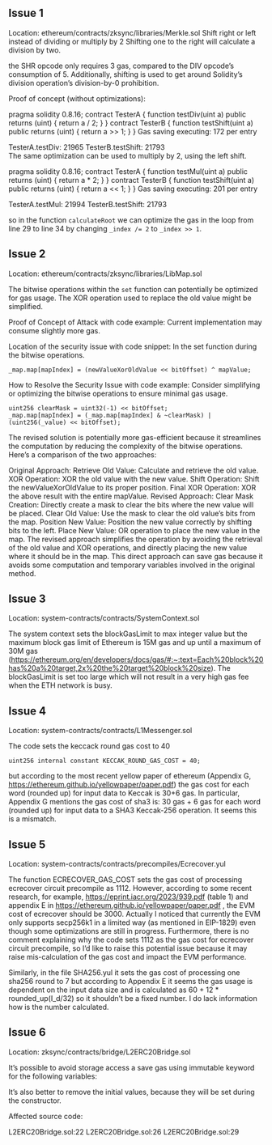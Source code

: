 ## Issue 1

Location: ethereum/contracts/zksync/libraries/Merkle.sol
Shift right or left instead of dividing or multiply by 2
Shifting one to the right will calculate a division by two.

the SHR opcode only requires 3 gas, compared to the DIV opcode’s consumption of 5. Additionally, shifting is used to get around Solidity’s division operation’s division-by-0 prohibition.

Proof of concept (without optimizations):

pragma solidity 0.8.16;
contract TesterA {
function testDiv(uint a) public returns (uint) { return a / 2; }
}
contract TesterB {
function testShift(uint a) public returns (uint) { return a >> 1; }
}
Gas saving executing: 172 per entry

TesterA.testDiv:    21965 
TesterB.testShift:  21793   
The same optimization can be used to multiply by 2, using the left shift.

pragma solidity 0.8.16;
contract TesterA {
function testMul(uint a) public returns (uint) { return a * 2; }
}
contract TesterB {
function testShift(uint a) public returns (uint) { return a << 1; }
}
Gas saving executing: 201 per entry

TesterA.testMul:    21994
TesterB.testShift:  21793    

so in the function `calculateRoot` we can optimize the gas in the loop from line 29 to line 34 by changing `_index /= 2` to `_index >> 1`. 

## Issue 2
Location: ethereum/contracts/zksync/libraries/LibMap.sol

The bitwise operations within the `set` function can potentially be optimized for gas usage. The XOR operation used to replace the old value might be simplified.

Proof of Concept of Attack with code example:
Current implementation may consume slightly more gas.

Location of the security issue with code snippet:
In the set function during the bitwise operations.

```
_map.map[mapIndex] = (newValueXorOldValue << bitOffset) ^ mapValue;
```

How to Resolve the Security Issue with code example:
Consider simplifying or optimizing the bitwise operations to ensure minimal gas usage.

```
uint256 clearMask = uint32(-1) << bitOffset;
_map.map[mapIndex] = (_map.map[mapIndex] & ~clearMask) | (uint256(_value) << bitOffset);
```

The revised solution is potentially more gas-efficient because it streamlines the computation by reducing the complexity of the bitwise operations. Here’s a comparison of the two approaches:

Original Approach:
Retrieve Old Value: Calculate and retrieve the old value.
XOR Operation: XOR the old value with the new value.
Shift Operation: Shift the newValueXorOldValue to its proper position.
Final XOR Operation: XOR the above result with the entire mapValue.
Revised Approach:
Clear Mask Creation: Directly create a mask to clear the bits where the new value will be placed.
Clear Old Value: Use the mask to clear the old value’s bits from the map.
Position New Value: Position the new value correctly by shifting bits to the left.
Place New Value: OR operation to place the new value in the map.
The revised approach simplifies the operation by avoiding the retrieval of the old value and XOR operations, and directly placing the new value where it should be in the map. This direct approach can save gas because it avoids some computation and temporary variables involved in the original method.

## Issue 3
Location: system-contracts/contracts/SystemContext.sol

The system context sets the blockGasLimit to max integer value but the maximum block gas limit of Ethereum is 15M gas and up until a maximum of 30M gas (https://ethereum.org/en/developers/docs/gas/#:~:text=Each%20block%20has%20a%20target,2x%20the%20target%20block%20size). The blockGasLimit is set too large which will not result in a very high gas fee when the ETH network is busy. 

## Issue 4
Location: system-contracts/contracts/L1Messenger.sol

The code sets the keccack round gas cost to 40
```
uint256 internal constant KECCAK_ROUND_GAS_COST = 40; 
```
but according to the most recent yellow paper of ethereum (Appendix G, https://ethereum.github.io/yellowpaper/paper.pdf) the gas cost for each word (rounded up) for input data to Keccak is 30+6 gas. In particular, Appendix G mentions the gas cost of sha3 is: 30 gas + 6 gas for each word (rounded up) for input data to a SHA3 Keccak-256 operation. It seems this is a mismatch. 

## Issue 5
Location: system-contracts/contracts/precompiles/Ecrecover.yul

The function ECRECOVER_GAS_COST sets the gas cost of processing ecrecover circuit precompile as 1112. However, according to some recent research, for example, https://eprint.iacr.org/2023/939.pdf (table 1) and appendix E in https://ethereum.github.io/yellowpaper/paper.pdf , the EVM cost of ecrecover should be 3000. Actually I noticed that currently the EVM only supports secp256k1 in a limited way (as mentioned in EIP-1829) even though some optimizations are still in progress. Furthermore, there is no comment explaining why the code sets 1112 as the gas cost for ecrecover circuit precompile, so I’d like to raise this potential issue because it may raise mis-calculation of the gas cost and impact the EVM performance. 

Similarly, in the file SHA256.yul it sets the gas cost of processing one sha256 round to 7 but according to Appendix E it seems the gas usage is dependent on the input data size and is calculated as 60 + 12 * rounded_up(I_d/32) so it shouldn’t be a fixed number. I do lack information how is the number calculated. 

## Issue 6
Location: zksync/contracts/bridge/L2ERC20Bridge.sol

It’s possible to avoid storage access a save gas using immutable keyword for the following variables:

It’s also better to remove the initial values, because they will be set during the constructor.

Affected source code:

L2ERC20Bridge.sol:22
L2ERC20Bridge.sol:26
L2ERC20Bridge.sol:29








